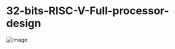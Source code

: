 # 32-bits-RISC-V-Full-processor-design

![image](https://user-images.githubusercontent.com/69144773/209580572-c158b7a4-ffcc-4f00-96f1-eebcab8b4086.png)
